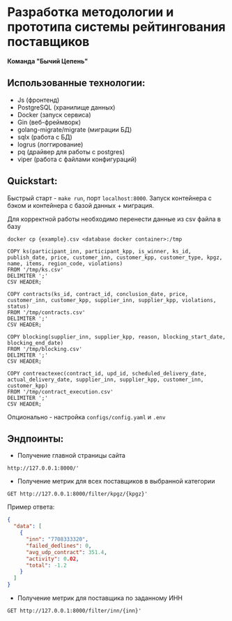 # Разработка методологии и прототипа системы рейтингования поставщиков

**Команда "Бычий Цепень"**

## Использованные технологии:

- Js (фронтенд)
- PostgreSQL (хранилище данных)
- Docker (запуск сервиса)
- Gin (веб-фреймворк)
- golang-migrate/migrate (миграции БД)
- sqlx (работа с БД)
- logrus (логгирование)
- pq (драйвер для работы с postgres)
- viper (работа с файлами конфигураций)

## Quickstart:

Быстрый старт - `make run`, порт `localhost:8000`. Запуск контейнера с бэком и контейнера с базой данных + миграция.

Для корректной работы необходимо перенести данные из csv файла в базу

```text
docker cp {example}.csv <database docker container>:/tmp

COPY ks(participant_inn, participant_kpp, is_winner, ks_id, publish_date, price, customer_inn, customer_kpp, customer_type, kpgz, name, items, region_code, violations)
FROM '/tmp/ks.csv'
DELIMITER ';'
CSV HEADER;

COPY contracts(ks_id, contract_id, conclusion_date, price, customer_inn, customer_kpp, supplier_inn, supplier_kpp, violations, status)
FROM '/tmp/contracts.csv'
DELIMITER ';'
CSV HEADER;

COPY blocking(supplier_inn, supplier_kpp, reason, blocking_start_date, blocking_end_date)
FROM '/tmp/blocking.csv'
DELIMITER ';'
CSV HEADER;

COPY contreactexec(contract_id, upd_id, scheduled_delivery_date, actual_delivery_date, supplier_inn, supplier_kpp, customer_inn, customer_kpp)
FROM '/tmp/contract_execution.csv'
DELIMITER ';'
CSV HEADER;

```

Опционально - настройка `configs/config.yaml` и `.env`

## Эндпоинты:

- Получение главной страницы сайта

```curl
http://127.0.0.1:8000/'
```

- Получение метрик для всех поставщиков в выбранной категории

```curl
GET http://127.0.0.1:8000/filter/kpgz/{kpgz}'
```
Пример ответа:
```json
{
  "data": [
    {
      "inn": "7708333320",
      "failed_dedlines": 0,
      "avg_udp_contract": 351.4,
      "activity": 0.02,
      "total": -1.2
    }
  ]
}
```

- Получение метрик для поставщика по заданному ИНН

```curl
GET http://127.0.0.1:8000/filter/inn/{inn}'
```